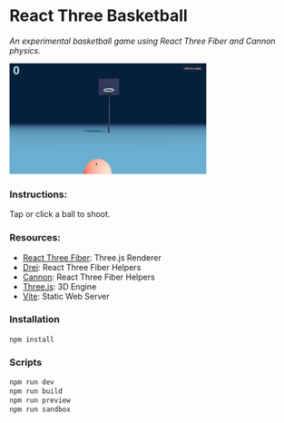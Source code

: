 # React Three Basketball

_An experimental basketball game using React Three Fiber and Cannon physics._

![Preview](/public/preview.gif)

### Instructions:

Tap or click a ball to shoot.

### Resources:

- [React Three Fiber](https://docs.pmnd.rs/react-three-fiber/): Three.js Renderer
- [Drei](https://github.com/pmndrs/drei): React Three Fiber Helpers
- [Cannon](https://github.com/pmndrs/use-cannon/tree/master/packages/react-three-cannon): React Three Fiber Helpers
- [Three.js](https://threejs.org/docs/index.html#manual/en/introduction/Creating-a-scene): 3D Engine
- [Vite](https://vitejs.dev/guide/): Static Web Server

### Installation

```
npm install
```

### Scripts

```
npm run dev
npm run build
npm run preview
npm run sandbox
```
